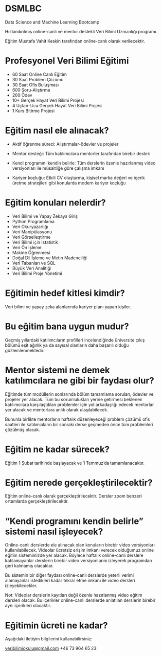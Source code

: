 # DSMLBC
Data Science and Machine Learning Bootcamp

Hızlandırılmış online-canlı ve mentor destekli Veri Bilimi Uzmanlığı programı.

Eğitim Mustafa Vahit Keskin tarafından online-canlı olarak verilecektir.

# Profesyonel Veri Bilimi Eğitimi

- 60 Saat Online Canlı Eğitim
- 30 Saat Problem Çözümü
- 30 Saat Ofis Buluşması
- 600 Soru-Alıştırma
- 200 Ödev
- 10+ Gerçek Hayat Veri Bilimi Projesi
- 4 Uçtan-Uca Gerçek Hayat Veri Bilimi Projesi
- 1 Kurs Bitirme Projesi


# Eğitim nasıl ele alınacak?

- Aktif öğrenme süreci: Alıştırmalar-ödevler ve projeler

- Mentor desteği: Tüm katılımcılara mentorler tarafından birebir destek 

- Kendi programını kendin belirle: Tüm derslerin özenle hazırlanmış
  video versiyonları ile müsaitliğe göre çalışma imkanı

- Kariyer koçluğu: Etkili CV oluşturma, kişisel marka değeri ve
içerik üretme stratejileri gibi konularda modern kariyer koçluğu


# Eğitim konuları nelerdir?

* Veri Bilimi ve Yapay Zekaya Giriş
* Python Programlama
* Veri Okuryazarlığı
* Veri Manipülasyonu
* Veri Görselleştirme
* Veri Bilimi için İstatistik
* Veri Ön İşleme
* Makine Öğrenmesi
* Doğal Dil İşleme ve Metin Madenciliği
* Veri Tabanları ve SQL 
* Büyük Veri Analitiği
* Veri Bilimi Proje Yönetimi

# Eğitimin hedef kitlesi kimdir?

Veri bilimi ve yapay zeka alanlarında kariyer planı yapan kişiler.

# Bu eğitim bana uygun mudur?

Geçmiş yıllardaki katılımcıların profilleri incelendiğinde üniversite çıkış bölümü eşit ağırlık ya da sayısal olanların daha başarılı olduğu gözlemlenmektedir. 

# Mentor sistemi ne demek katılımcılara ne gibi bir faydası olur?

Eğitimde tüm modüllerin sonlarında bölüm tamamlama soruları, ödevler ve projeler yer alacak. Tüm bu sorumlulukları yerine getirmesi beklenen katılımcılara karşılaştıkları problemler için yol arkadaşlığı edecek mentorlar yer alacak ve mentorlara anlık olarak ulaşılabilecek.

Bununla birlikte mentorların haftalık düzenleyeceği problem çözümü ofis saatleri ile katılımcıların bir sonraki derse geçmeden önce tüm problemleri çözülmüş olacak.

# Eğitim ne kadar sürecek?

Eğitim 1 Şubat tarihinde başlayacak ve 1 Temmuz’da tamamlanacaktır.

# Eğitim nerede gerçekleştirilecektir?

Eğitim online-canlı olarak gerçekleştirilecektir. Dersler zoom benzeri ortamlarda gerçekleştirilecektir.


# “Kendi programını kendin belirle” sistemi nasıl işleyecek?

Online-canlı derslerde ele alınacak olan konuların birebir video versiyonları kullanılabilecek. Videolar ücretsiz erişim imkanı verecek olduğumuz online eğitim sistemimizde yer alacak. Böylece haftalık online-canlı derslere katılamayanlar derslerin birebir video versiyonlarını izleyerek programdan geri kalmamış olacaklar.

Bu sistemin bir diğer faydası online-canlı derslerde yeterli verimi alamayanlar istedikleri kadar tekrar etme imkanı ile video dersleri izleyebilecekler.

Not: Videolar derslerin kayıtları değil özenle hazırlanmış video eğitim dersleri olacak. Bu içerikler online-canlı derslerde anlatılan derslerin birebir aynı içerikleri olacaktır.


# Eğitimin ücreti ne kadar?

Aşağıdaki iletişim bilgilerini kullanabilirsiniz:

veribilimiokulu@gmail.com
+46 73 964 65 23
